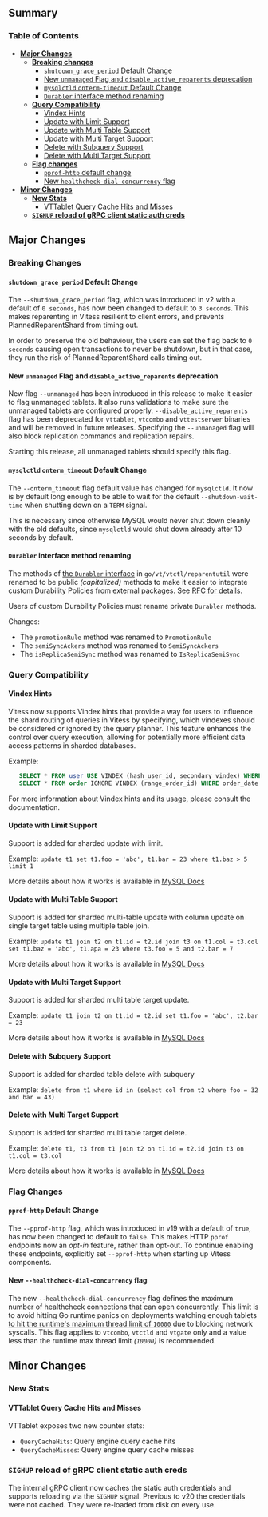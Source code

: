 ## Summary

### Table of Contents

- **[Major Changes](#major-changes)**
  - **[Breaking changes](#breaking-changes)**
    - [`shutdown_grace_period` Default Change](#shutdown-grace-period-default)
    - [New `unmanaged` Flag and `disable_active_reparents` deprecation](#unmanaged-flag)
    - [`mysqlctld` `onterm-timeout` Default Change](#mysqlctld-onterm-timeout)
    - [`Durabler` interface method renaming](#durabler-interface-method-renaming)
  - **[Query Compatibility](#query-compatibility)**
    - [Vindex Hints](#vindex-hints)
    - [Update with Limit Support](#update-limit)
    - [Update with Multi Table Support](#multi-table-update)
    - [Update with Multi Target Support](#update-multi-target)
    - [Delete with Subquery Support](#delete-subquery)
    - [Delete with Multi Target Support](#delete-multi-target)
  - **[Flag changes](#flag-changes)**
    - [`pprof-http` default change](#pprof-http-default)
    - [New `healthcheck-dial-concurrency` flag](#healthcheck-dial-concurrency-flag)
- **[Minor Changes](#minor-changes)**
  - **[New Stats](#new-stats)**
    - [VTTablet Query Cache Hits and Misses](#vttablet-query-cache-hits-and-misses)
  - **[`SIGHUP` reload of gRPC client static auth creds](#sighup-reload-of-grpc-client-auth-creds)**

## <a id="major-changes"/>Major Changes

### <a id="breaking-changes"/>Breaking Changes

#### <a id="shutdown-grace-period-default"/>`shutdown_grace_period` Default Change

The `--shutdown_grace_period` flag, which was introduced in v2 with a default of `0 seconds`, has now been changed to default to `3 seconds`.
This makes reparenting in Vitess resilient to client errors, and prevents PlannedReparentShard from timing out.

In order to preserve the old behaviour, the users can set the flag back to `0 seconds` causing open transactions to never be shutdown, but in that case, they run the risk of PlannedReparentShard calls timing out.

#### <a id="unmanaged-tablet"/> New `unmanaged` Flag and `disable_active_reparents` deprecation

New flag `--unmanaged` has been introduced in this release to make it easier to flag unmanaged tablets. It also runs validations to make sure the unmanaged tablets are configured properly. `--disable_active_reparents` flag has been deprecated for `vttablet`, `vtcombo` and `vttestserver` binaries and will be removed in future releases. Specifying the `--unmanaged` flag will also block replication commands and replication repairs.

Starting this release, all unmanaged tablets should specify this flag.

#### <a id="mysqlctld-onterm-timeout"/>`mysqlctld` `onterm_timeout` Default Change

The `--onterm_timeout` flag default value has changed for `mysqlctld`. It now is by default long enough to be able to wait for the default `--shutdown-wait-time` when shutting down on a `TERM` signal. 

This is necessary since otherwise MySQL would never shut down cleanly with the old defaults, since `mysqlctld` would shut down already after 10 seconds by default.

#### <a id="durabler-interface-method-renaming"/>`Durabler` interface method renaming

The methods of [the `Durabler` interface](https://github.com/vitessio/vitess/blob/main/go/vt/vtctl/reparentutil/durability.go#L70-L79) in `go/vt/vtctl/reparentutil` were renamed to be public _(capitalized)_ methods to make it easier to integrate custom Durability Policies from external packages. See [RFC for details](https://github.com/vitessio/vitess/issues/15544).

Users of custom Durability Policies must rename private `Durabler` methods.

Changes:
- The `promotionRule` method was renamed to `PromotionRule`
- The `semiSyncAckers` method was renamed to `SemiSyncAckers`
- The `isReplicaSemiSync` method was renamed to `IsReplicaSemiSync`

### <a id="query-compatibility"/>Query Compatibility

#### <a id="vindex-hints"/> Vindex Hints

Vitess now supports Vindex hints that provide a way for users to influence the shard routing of queries in Vitess by specifying, which vindexes should be considered or ignored by the query planner. This feature enhances the control over query execution, allowing for potentially more efficient data access patterns in sharded databases.

Example:
 ```sql
    SELECT * FROM user USE VINDEX (hash_user_id, secondary_vindex) WHERE user_id = 123;
    SELECT * FROM order IGNORE VINDEX (range_order_id) WHERE order_date = '2021-01-01';
 ```

For more information about Vindex hints and its usage, please consult the documentation.

#### <a id="update-limit"/> Update with Limit Support

Support is added for sharded update with limit.

Example: `update t1 set t1.foo = 'abc', t1.bar = 23 where t1.baz > 5 limit 1`

More details about how it works is available in [MySQL Docs](https://dev.mysql.com/doc/refman/8.0/en/update.html)

#### <a id="multi-table-update"/> Update with Multi Table Support

Support is added for sharded multi-table update with column update on single target table using multiple table join.

Example: `update t1 join t2 on t1.id = t2.id join t3 on t1.col = t3.col set t1.baz = 'abc', t1.apa = 23 where t3.foo = 5 and t2.bar = 7`

More details about how it works is available in [MySQL Docs](https://dev.mysql.com/doc/refman/8.0/en/update.html)

#### <a id="update-multi-target"/> Update with Multi Target Support

Support is added for sharded multi table target update.

Example: `update t1 join t2 on t1.id = t2.id set t1.foo = 'abc', t2.bar = 23`

More details about how it works is available in [MySQL Docs](https://dev.mysql.com/doc/refman/8.0/en/update.html)

#### <a id="delete-subquery"/> Delete with Subquery Support

Support is added for sharded table delete with subquery

Example: `delete from t1 where id in (select col from t2 where foo = 32 and bar = 43)`

#### <a id="delete-multi-target"/> Delete with Multi Target Support

Support is added for sharded multi table target delete.

Example: `delete t1, t3 from t1 join t2 on t1.id = t2.id join t3 on t1.col = t3.col`

More details about how it works is available in [MySQL Docs](https://dev.mysql.com/doc/refman/8.0/en/delete.html)

### <a id="flag-changes"/>Flag Changes

#### <a id="pprof-http-default"/> `pprof-http` Default Change

The `--pprof-http` flag, which was introduced in v19 with a default of `true`, has now been changed to default to `false`.
This makes HTTP `pprof` endpoints now an *opt-in* feature, rather than opt-out.
To continue enabling these endpoints, explicitly set `--pprof-http` when starting up Vitess components.

#### <a id="healthcheck-dial-concurrency-flag"/>New `--healthcheck-dial-concurrency` flag

The new `--healthcheck-dial-concurrency` flag defines the maximum number of healthcheck connections that can open concurrently. This limit is to avoid hitting Go runtime panics on deployments watching enough tablets [to hit the runtime's maximum thread limit of `10000`](https://pkg.go.dev/runtime/debug#SetMaxThreads) due to blocking network syscalls. This flag applies to `vtcombo`, `vtctld` and `vtgate` only and a value less than the runtime max thread limit _(`10000`)_ is recommended.

## <a id="minor-changes"/>Minor Changes

### <a id="new-stats"/>New Stats

#### <a id="vttablet-query-cache-hits-and-misses"/>VTTablet Query Cache Hits and Misses

VTTablet exposes two new counter stats:

 * `QueryCacheHits`: Query engine query cache hits
 * `QueryCacheMisses`: Query engine query cache misses

### <a id="sighup-reload-of-grpc-client-auth-creds"/>`SIGHUP` reload of gRPC client static auth creds

The internal gRPC client now caches the static auth credentials and supports reloading via the `SIGHUP` signal. Previous to v20 the credentials were not cached. They were re-loaded from disk on every use.
